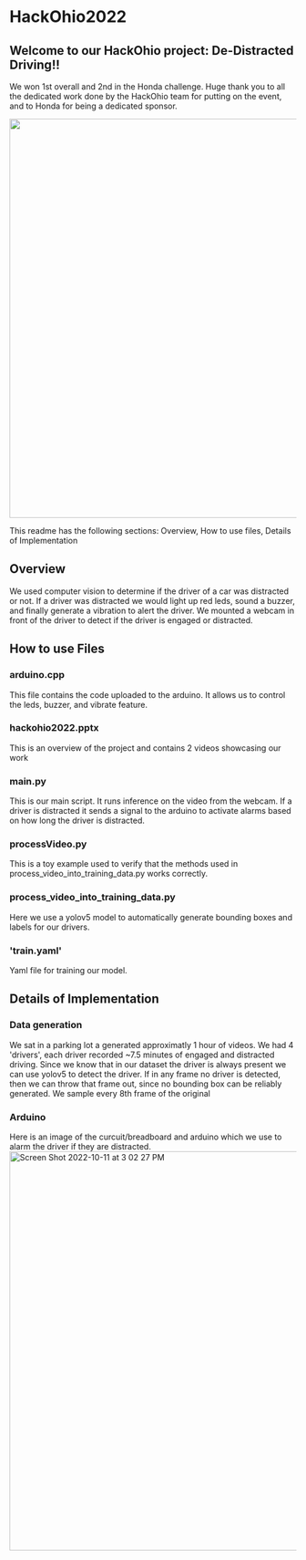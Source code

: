 # HackOhio2022

## Welcome to our HackOhio project: De-Distracted Driving!!

We won 1st overall and 2nd in the Honda challenge. Huge thank you to all the dedicated work done by the HackOhio team for putting on the event, and to Honda for being a dedicated sponsor.

<img
  src="https://user-images.githubusercontent.com/57300285/195107289-e1a78b87-c128-477b-9bc6-05a1c79be7fd.jpg"
  width="700">

This readme has the following sections: Overview, How to use files, Details of Implementation

## Overview

We used computer vision to determine if the driver of a car was distracted or not. 
If a driver was distracted we would light up red leds, sound a buzzer, and finally generate a vibration to alert the driver.
We mounted a webcam in front of the driver to detect if the driver is engaged or distracted. 

## How to use Files

### arduino.cpp

This file contains the code uploaded to the arduino. 
It allows us to control the leds, buzzer, and vibrate feature.

### hackohio2022.pptx

This is an overview of the project and contains 2 videos showcasing our work

### main.py

This is our main script. It runs inference on the video from the webcam.
If a driver is distracted it sends a signal to the arduino to activate alarms based on how long the driver is distracted.

### processVideo.py

This is a toy example used to verify that the methods used in process_video_into_training_data.py works correctly.

### process_video_into_training_data.py

Here we use a yolov5 model to automatically generate bounding boxes and labels for our drivers.

### 'train.yaml'

Yaml file for training our model.

## Details of Implementation

### Data generation

We sat in a parking lot a generated approximatly 1 hour of videos. We had 4 'drivers', each driver recorded ~7.5 minutes of engaged and distracted driving.
Since we know that in our dataset the driver is always present we can use yolov5 to detect the driver. 
If in any frame no driver is detected, then we can throw that frame out, since no bounding box can be reliably generated. 
We sample every 8th frame of the original 

### Arduino
Here is an image of the curcuit/breadboard and arduino which we use to alarm the driver if they are distracted.
<img width="700" alt="Screen Shot 2022-10-11 at 3 02 27 PM" src="https://user-images.githubusercontent.com/57300285/195177059-b35a4aa6-c525-4f22-b222-240aedf52fa7.png">

